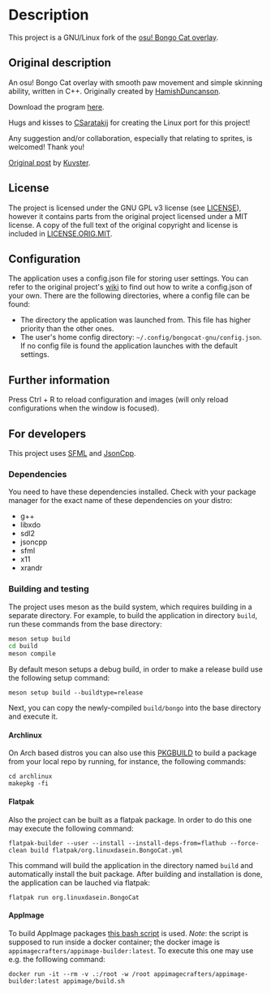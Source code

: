 # Description

This project is a GNU/Linux fork of the [osu! Bongo Cat overlay](https://github.com/kuroni/bongocat-osu).

## Original description
An osu! Bongo Cat overlay with smooth paw movement and simple skinning ability, written in C++. Originally created by [HamishDuncanson](https://github.com/HamishDuncanson).

Download the program [here](https://github.com/kuroni/bongocat-osu/releases).

Hugs and kisses to [CSaratakij](https://github.com/CSaratakij) for creating the Linux port for this project!

Any suggestion and/or collaboration, especially that relating to sprites, is welcomed! Thank you!

[Original post](https://www.reddit.com/r/osugame/comments/9hrkte/i_know_bongo_cat_is_getting_old_but_heres_a_nicer/) by [Kuvster](https://github.com/Kuvster).

## License

The project is licensed under the GNU GPL v3 license (see [LICENSE](LICENSE)), however it contains parts from the original project licensed under
a MIT license. A copy of the full text of the original copyright and license is included in [LICENSE.ORIG.MIT](LICENSE.ORIG.MIT).

## Configuration
The application uses a config.json file for storing user settings. You can refer to the original project's [wiki](https://github.com/kuroni/bongocat-osu/wiki/Settings) 
to find out how to write a config.json of your own. There are the following directories, where a config file can be found:
- The directory the application was launched from. This file has higher priority than the other ones.
- The user's home config directory: `~/.config/bongocat-gnu/config.json`.
If no config file is found the application launches with the default settings.

## Further information
Press Ctrl + R to reload configuration and images (will only reload configurations when the window is focused).

## For developers
This project uses [SFML](https://www.sfml-dev.org/index.php) and [JsonCpp](https://github.com/open-source-parsers/jsoncpp).

### Dependencies

You need to have these dependencies installed. Check with your package manager for the exact name of these dependencies on your distro:
- g++
- libxdo
- sdl2
- jsoncpp
- sfml
- x11
- xrandr

### Building and testing

The project uses meson as the build system, which requires building in a separate directory.
For example, to build the application in directory `build`, run these commands from the base directory:

```sh
meson setup build
cd build
meson compile
```
By default meson setups a debug build, in order to make a release build use the following setup command:
```
meson setup build --buildtype=release
```

Next, you can copy the newly-compiled `build/bongo` into the base directory and execute it.

#### Archlinux
On Arch based distros you can also use this [PKGBUILD](archlinux/PKGBUILD) to build a package from your local repo by running,
for instance, the following commands:
```
cd archlinux
makepkg -fi
```

#### Flatpak
Also the project can be built as a flatpak package. In order to do this one may execute the following command:
```
flatpak-builder --user --install --install-deps-from=flathub --force-clean build flatpak/org.linuxdasein.BongoCat.yml 
```
This command will build the application in the directory named `build` and automatically install the buit package. After 
building and installation is done, the application can be lauched via flatpak:
```
flatpak run org.linuxdasein.BongoCat
```

#### AppImage
To build AppImage packages [this bash script](appimage/build.sh) is used. *Note*: the script is supposed to run inside
a docker container; the docker image is `appimagecrafters/appimage-builder:latest`. To execute this one may use e.g.
the folllowing command:
```
docker run -it --rm -v .:/root -w /root appimagecrafters/appimage-builder:latest appimage/build.sh
```